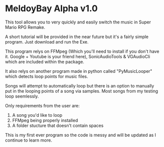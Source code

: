 # MeldoyBay Alpha v1.0

This tool allows you to very quickly and easily switch the music in Super Mario RPG Remake.

A short tutorial will be provided in the near future but it's a fairly simple program. Just download and run the Exe.

This program relys on FFMpeg (Which you'll need to install if you don't have it. Google + Youtube is your friend here), SonicAudioTools & VGAudioCli which are included within the package.

It also relys on another program made in python called "PyMusicLooper" which detects loop points for music files.

Songs will attempt to automatically loop but there is an option to manually put in the looping points of a song via samples. Most songs from my testing loop seemlessly.

Only requirements from the user are:
1. A song you'd like to loop
2. FFMpeg being properly installed
3. A folder stucture that doesn't contain spaces

This is my first ever program so the code is messy and will be updated as I continue to learn more. 